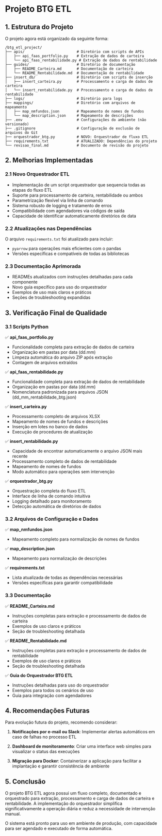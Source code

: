 # Projeto BTG ETL

## 1. Estrutura do Projeto

O projeto agora está organizado da seguinte forma:

```
/btg_etl_project/
├── apis/                        # Diretório com scripts de APIs
│   ├── api_faas_portfolio.py    # Extração de dados de carteira
│   └── api_faas_rentabilidade.py # Extração de dados de rentabilidade
├── guides/                      # Diretório de documentação
│   ├── README_Carteira.md       # Documentação de carteira
│   └── README_Rentabilidade.md  # Documentação de rentabilidade
├── insert_db/                   # Diretório com scripts de inserção
│   ├── insert_carteira.py       # Processamento e carga de dados de carteira
│   └── insert_rentabilidade.py  # Processamento e carga de dados de rentabilidade
├── logs/                        # Diretório para logs
├── mappings/                    # Diretório com arquivos de mapeamento
│   ├── map_nmfundos.json        # Mapeamento de nomes de fundos
│   └── map_description.json     # Mapeamento de descrições
├── .env                         # Configurações do ambiente (não versionado)
├── .gitignore                   # Configuração de exclusão de arquivos do Git
├── orquestrador_btg.py          # NOVO: Orquestrador de fluxo ETL
├── requirements.txt             # ATUALIZADO: Dependências do projeto
└── revisao_final.md             # Documento de revisão do projeto
```

## 2. Melhorias Implementadas

### 2.1 Novo Orquestrador ETL

- Implementação de um script orquestrador que sequencia todas as etapas do fluxo ETL
- Suporte para processamento de carteira, rentabilidade ou ambos
- Parametrização flexível via linha de comando
- Sistema robusto de logging e tratamento de erros
- Compatibilidade com agendadores via códigos de saída
- Capacidade de identificar automaticamente diretórios de data

### 2.2 Atualizações nas Dependências

O arquivo `requirements.txt` foi atualizado para incluir:
- `pyarrow` para operações mais eficientes com o pandas
- Versões específicas e compatíveis de todas as bibliotecas

### 2.3 Documentação Aprimorada

- READMEs atualizados com instruções detalhadas para cada componente
- Novo guia específico para uso do orquestrador
- Exemplos de uso mais claros e práticos
- Seções de troubleshooting expandidas

## 3. Verificação Final de Qualidade

### 3.1 Scripts Python

✅ **api_faas_portfolio.py**
- Funcionalidade completa para extração de dados de carteira
- Organização em pastas por data (dd.mm)
- Limpeza automática do arquivo ZIP após extração
- Contagem de arquivos extraídos

✅ **api_faas_rentabilidade.py**
- Funcionalidade completa para extração de dados de rentabilidade
- Organização em pastas por data (dd.mm)
- Nomenclatura padronizada para arquivos JSON (dd_mm_rentabilidade_btg.json)

✅ **insert_carteira.py**
- Processamento completo de arquivos XLSX
- Mapeamento de nomes de fundos e descrições
- Inserção em lotes no banco de dados
- Execução de procedures de atualização

✅ **insert_rentabilidade.py**
- Capacidade de encontrar automaticamente o arquivo JSON mais recente
- Processamento completo de dados de rentabilidade
- Mapeamento de nomes de fundos
- Modo automático para operações sem intervenção

✅ **orquestrador_btg.py**
- Orquestração completa do fluxo ETL
- Interface de linha de comando intuitiva
- Logging detalhado para monitoramento
- Detecção automática de diretórios de dados

### 3.2 Arquivos de Configuração e Dados

✅ **map_nmfundos.json**
- Mapeamento completo para normalização de nomes de fundos

✅ **map_description.json**
- Mapeamento para normalização de descrições

✅ **requirements.txt**
- Lista atualizada de todas as dependências necessárias
- Versões específicas para garantir compatibilidade

### 3.3 Documentação

✅ **README_Carteira.md**
- Instruções completas para extração e processamento de dados de carteira
- Exemplos de uso claros e práticos
- Seção de troubleshooting detalhada

✅ **README_Rentabilidade.md**
- Instruções completas para extração e processamento de dados de rentabilidade
- Exemplos de uso claros e práticos
- Seção de troubleshooting detalhada

✅ **Guia do Orquestrador BTG ETL**
- Instruções detalhadas para uso do orquestrador
- Exemplos para todos os cenários de uso
- Guia para integração com agendadores

## 4. Recomendações Futuras

Para evolução futura do projeto, recomendo considerar:

1. **Notificações por e-mail ou Slack**: Implementar alertas automáticos em caso de falhas no processo ETL

2. **Dashboard de monitoramento**: Criar uma interface web simples para visualizar o status das execuções

3. **Migração para Docker**: Containerizar a aplicação para facilitar a implantação e garantir consistência de ambiente


## 5. Conclusão

O projeto BTG ETL agora possui um fluxo completo, documentado e orquestrado para extração, processamento e carga de dados de carteira e rentabilidade. A implementação do orquestrador simplifica significativamente a operação diária e reduz a necessidade de intervenção manual.

O sistema está pronto para uso em ambiente de produção, com capacidade para ser agendado e executado de forma automática.
